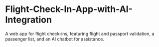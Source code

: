 # Flight-Check-In-App-with-AI-Integration
A web app for flight check-ins, featuring flight and passport validation, a passenger list, and an AI chatbot for assistance.
